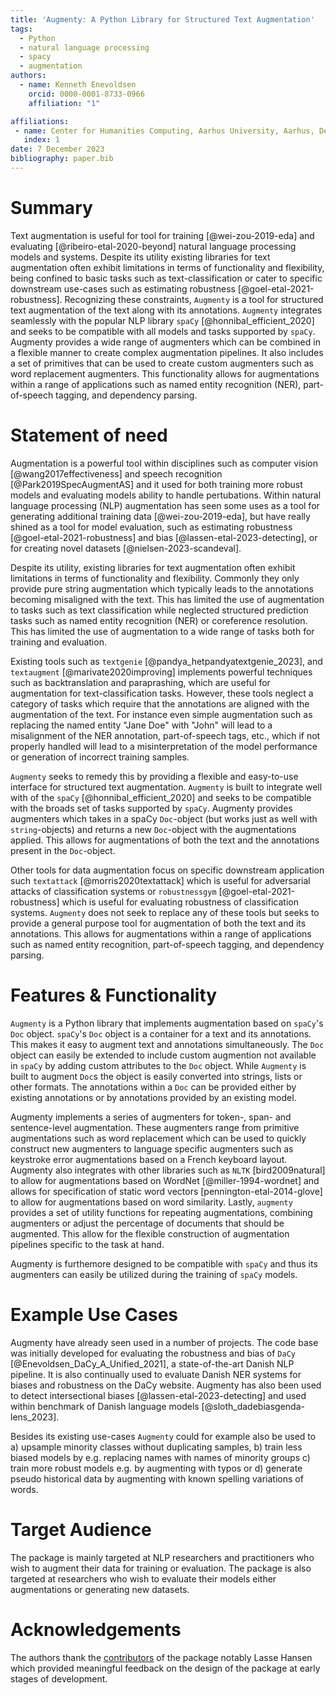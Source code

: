 ```yaml
---
title: 'Augmenty: A Python Library for Structured Text Augmentation'
tags:
  - Python
  - natural language processing
  - spacy
  - augmentation
authors:
  - name: Kenneth Enevoldsen
    orcid: 0000-0001-8733-0966
    affiliation: "1"

affiliations:
 - name: Center for Humanities Computing, Aarhus University, Aarhus, Denmark
   index: 1
date: 7 December 2023
bibliography: paper.bib
---
```


# Summary
Text augmentation is useful for tool for training [@wei-zou-2019-eda] and evaluating [@ribeiro-etal-2020-beyond] natural language processing models and systems. Despite its utility existing libraries for text augmentation often exhibit limitations in terms of functionality and flexibility, being confined to basic tasks such as text-classification or cater to specific downstream use-cases such as estimating robustness [@goel-etal-2021-robustness]. Recognizing these constraints, `Augmenty` is a tool for structured text augmentation of the text along with its annotations. `Augmenty` integrates seamlessly with the popular NLP library `spaCy`  [@honnibal_efficient_2020] and seeks to be compatible with all models and tasks supported by `spaCy`. Augmenty provides a wide range of augmenters which can be combined in a flexible manner to create complex augmentation pipelines. It also includes a set of primitives that can be used to create custom augmenters such as word replacement augmenters. This functionality allows for augmentations within a range of applications such as named entity recognition (NER), part-of-speech tagging, and dependency parsing.

# Statement of need
<!-- augmentation is useful -->
Augmentation is a powerful tool within disciplines such as computer vision [@wang2017effectiveness] and speech recognition [@Park2019SpecAugmentAS] and it used for both training more robust models and evaluating models ability to handle pertubations. Within natural language processing (NLP) augmentation has seen some uses as a tool for generating additional training data [@wei-zou-2019-eda], but have really shined as a tool for model evaluation, such as estimating robustness [@goel-etal-2021-robustness] and bias [@lassen-etal-2023-detecting], or for creating novel datasets [@nielsen-2023-scandeval]. 

Despite its utility, existing libraries for text augmentation often exhibit limitations in terms of functionality and flexibility. Commonly they only provide pure string augmentation which typically leads to the annotations becoming misaligned with the text. This has limited the use of augmentation to tasks such as text classification while neglected structured prediction tasks such as named entity recognition (NER) or coreference resolution. This has limited the use of augmentation to a wide range of tasks both for training and evaluation.

<!-- limitation of existing methods -->
Existing tools such as `textgenie` [@pandya_hetpandyatextgenie_2023], and `textaugment` [@marivate2020improving] implements powerful techniques such as backtranslation and paraprashing, which are useful for augmentation for text-classification tasks. However, these tools neglect a category of tasks which require that the annotations are aligned with the augmentation of the text. For instance even simple augmentation such as replacing the named entity "Jane Doe" with "John" will lead to a misalignment of the NER annotation, part-of-speech tags, etc., which if not properly handled will lead to a misinterpretation of the model performance or generation of incorrect training samples. 

`Augmenty` seeks to remedy this by providing a flexible and easy-to-use interface for structured text augmentation. `Augmenty` is built to integrate well with of the `spaCy` [@honnibal_efficient_2020] and seeks to be compatible with the broads set of tasks supported by `spaCy`. Augmenty provides augmenters which takes in a spaCy `Doc`-object (but works just as well with `string`-objects) and returns a new `Doc`-object with the augmentations applied. This allows for augmentations of both the text and the annotations present in the `Doc`-object.

Other tools for data augmentation focus on specific downstream application such `textattack` [@morris2020textattack] which is useful for adversarial attacks of classification systems or `robustnessgym` [@goel-etal-2021-robustness] which is useful for evaluating robustness of classification systems. `Augmenty` does not seek to replace any of these tools
but seeks to provide a general purpose tool for augmentation of both the text and its annotations. This allows for augmentations within a range of applications such as named entity recognition, part-of-speech tagging, and dependency parsing.

# Features & Functionality

`Augmenty` is a Python library that implements augmentation based on `spaCy`'s `Doc` object. `spaCy`'s `Doc` object is a container for a text and its annotations. This makes it easy to augment text and annotations simultaneously. The `Doc` object can easily be extended to include custom augmention not available in `spaCy` by adding custom attributes to the `Doc` object. While `Augmenty` is built to augment `Doc`s the object is easily converted into strings, lists or other formats. The annotations within a `Doc` can be provided either by existing annotations or by annotations provided by an existing model.

Augmenty implements a series of augmenters for token-, span- and sentence-level augmentation. These augmenters range from primitive augmentations such as word replacement which can be used to quickly construct new augmenters to language specific augmenters such as keystroke error augmentations based on a French keyboard layout. Augmenty also integrates with other libraries such as `NLTK` [bird2009natural] to allow for augmentations based on WordNet [@miller-1994-wordnet] and allows for specification of static word vectors [pennington-etal-2014-glove] to allow for augmentations based on word similarity. Lastly, `augmenty` provides a set of utility functions for repeating augmentations, combining augmenters or adjust the percentage of documents that should be augmented. This allow for the flexible construction of augmentation pipelines specific to the task at hand.

Augmenty is furthemore designed to be compatible with `spaCy` and thus its augmenters can easily be utilized during the training of `spaCy` models.

# Example Use Cases

Augmenty have already seen used in a number of projects. The code base was initially developed for evaluating the robustness and bias of `DaCy` [@Enevoldsen_DaCy_A_Unified_2021], a state-of-the-art Danish NLP pipeline. It is also continually used to evaluate Danish NER systems for biases and robustness on the DaCy website.
Augmenty has also been used to detect intersectional biases [@lassen-etal-2023-detecting] and used within benchmark of Danish language models [@sloth_dadebiasgenda-lens_2023].

Besides its existing use-cases `Augmenty` could for example also be used to a) upsample minority classes without duplicating samples, b) train less biased models by e.g. replacing names with names of minority groups c) train more robust models e.g. by augmenting with typos or d) generate pseudo historical data by augmenting with known spelling variations of words.


# Target Audience

The package is mainly targeted at NLP researchers and practitioners who wish to augment their data for training or evaluation. The package is also targeted at researchers who wish to evaluate their models either augmentations or generating new datasets.


# Acknowledgements
The authors thank the [contributors](https://github.com/KennethEnevoldsen/augmenty/graphs/contributors) of the package notably Lasse Hansen which provided meaningful feedback on the design of the package at early stages of development.
